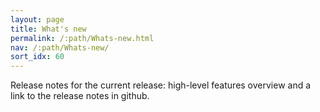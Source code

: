 ```yaml
---
layout: page
title: What's new
permalink: /:path/Whats-new.html
nav: /:path/Whats-new/
sort_idx: 60
---
```


Release notes for the current release: high-level features overview and a link to the release notes in github.